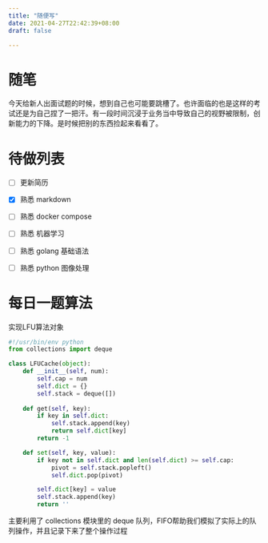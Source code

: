 ```yaml
---
title: "随便写"
date: 2021-04-27T22:42:39+08:00
draft: false

---
```


# 随笔

今天给新人出面试题的时候，想到自己也可能要跳槽了。也许面临的也是这样的考试还是为自己捏了一把汗。有一段时间沉浸于业务当中导致自己的视野被限制，创新能力的下降。是时候把别的东西捡起来看看了。

# 待做列表


* [ ] 更新简历
* [x] 熟悉 markdown
* [ ] 熟悉 docker compose
* [ ] 熟悉 机器学习
* [ ] 熟悉 golang 基础语法
* [ ] 熟悉 python 图像处理



# 每日一题算法

实现LFU算法对象

```python
#!/usr/bin/env python 
from collections import deque

class LFUCache(object):
    def __init__(self, num):
        self.cap = num
        self.dict = {}
        self.stack = deque([])
    
    def get(self, key):
        if key in self.dict:
            self.stack.append(key)
            return self.dict[key]
        return -1

    def set(self, key, value):
        if key not in self.dict and len(self.dict) >= self.cap:
            pivot = self.stack.popleft()
            self.dict.pop(pivot)

        self.dict[key] = value
        self.stack.append(key)
        return ''

```

主要利用了 collections 模块里的 deque 队列，FIFO帮助我们模拟了实际上的队列操作，并且记录下来了整个操作过程